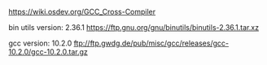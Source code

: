 https://wiki.osdev.org/GCC_Cross-Compiler

bin utils version: 2.36.1 
    https://ftp.gnu.org/gnu/binutils/binutils-2.36.1.tar.xz

gcc version: 10.2.0
    ftp://ftp.gwdg.de/pub/misc/gcc/releases/gcc-10.2.0/gcc-10.2.0.tar.gz